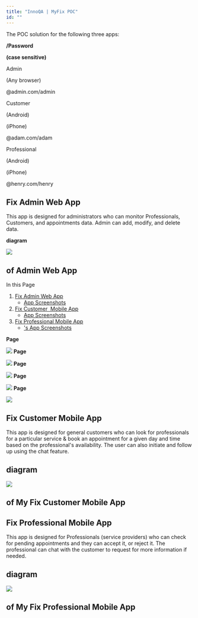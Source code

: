 ```yaml
---
title: "InnoQA | MyFix POC"
id: ""
---
```


The POC solution for the following three apps:

**/Password**

**(case sensitive)**

Admin 

[](http://pk3sg9gjkbf9.cloud.wavemakeronline.com/Myfix_admin/)(Any browser)

@admin.com/admin

Customer

[](https://drive.google.com/open?id=1GflUobX69ybnrUhnnEesFQHOXHdGMFk5)(Android)

(iPhone)

@adam.com/adam

Professional

[](https://drive.google.com/file/d/1vgdvlPBMTKLZ4IG4h9uh34DMYjk7F_id/view?usp=sharing)(Android)

(iPhone)

@henry.com/henry

## Fix Admin Web App

This app is designed for administrators who can monitor Professionals, Customers, and appointments data. Admin can add, modify, and delete data.

**diagram**

[![](https://www.wavemaker.com../assets/FlowDiagram-Web-e1562335385816.png)](https://www.wavemaker.com../assets/FlowDiagram-Web-e1562335385816.png)

## of Admin Web App

In this Page

1. [Fix Admin Web App](#admin-app)
    - [App Screenshots](#admin-app-pages)
2. [Fix Customer  Mobile App](#customer-app)
    - [App Screenshots](#customer-app-pages)
3. [Fix Professional Mobile App](#professional-app)
    - ['s App Screenshots](#professional-app-pages)

**Page**

[![](https://www.wavemaker.com../assets/Login-Page-show-case-app.png)](https://www.wavemaker.com../assets/Login-Page-show-case-app.png) **Page**

[![](https://www.wavemaker.com../assets/Dashboard-Page.png)](https://www.wavemaker.com../assets/Dashboard-Page.png) **Page**

[![](https://www.wavemaker.com../assets/Professionals-Page.png)](https://www.wavemaker.com../assets/Professionals-Page.png) **Page**

[![](https://www.wavemaker.com../assets/Customers-Page.png)](https://www.wavemaker.com../assets/Customers-Page.png) **Page**

[![](https://www.wavemaker.com../assets/Appointments-Page.png)](https://www.wavemaker.com../assets/Appointments-Page.png)

## Fix Customer Mobile App

This app is designed for general customers who can look for professionals for a particular service & book an appointment for a given day and time based on the professional's availability. The user can also initiate and follow up using the chat feature.

## diagram

[![](https://www.wavemaker.com../assets/Mobile-App.png)](https://www.wavemaker.com../assets/Mobile-App.png)

## of My Fix Customer Mobile App

## Fix Professional Mobile App

This app is designed for Professionals (service providers) who can check for pending appointments and they can accept it, or reject it. The professional can chat with the customer to request for more information if needed.

## diagram

[![](https://www.wavemaker.com../assets/Professional-Fix_FlowDiagram.png)](https://www.wavemaker.com../assets/Professional-Fix_FlowDiagram.png)

## of My Fix Professional Mobile App
